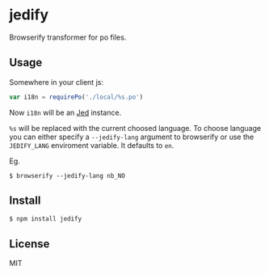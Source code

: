 # jedify

Browserify transformer for po files.

## Usage

Somewhere in your client js:

```js
var i18n = requirePo('./local/%s.po')
```

Now `i18n` will be an [Jed](http://slexaxton.github.io/Jed/) instance.

`%s` will be replaced with the current choosed language. To choose language you can either specify
a `--jedify-lang` argument to browserify or use the `JEDIFY_LANG` enviroment variable. It defaults
to `en`.

Eg.

    $ browserify --jedify-lang nb_NO

## Install

    $ npm install jedify

## License

MIT
